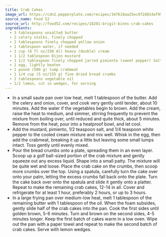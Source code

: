 ```yaml
---
title: Crab Cakes
image_url: https://cdn2.pepperplate.com/recipes/347618aa25ec4f2d814af95899075551.jpg
source_name: Food 52
source_url: http://food52.com/recipes/18201-brigit-binns-crab-cakes
ingredients:
  - 3 tablespoons unsalted butter
  - 2 celery stalks, finely chopped
  - 2 tablespoons finely chopped yellow onion
  - 1 tablespoon water, if needed
  - 1 cup (8 fl oz/250 ml) heavy (double) cream
  - 1 1/2 tablespoon Dijon mustard
  - 1 1/2 tablespoon finely chopped jarred pimiento (sweet pepper) Salt and freshly ground white pepper
  - 1 egg, lightly beaten
  - 1 pound (500 g) lump crabmeat
  - 1 1/4 cup (5 oz/155 g) fine dried bread crumbs
  - 2 tablespoons vegetable oil
  - 1/2 lemon, cut in wedges, for serving
---
```


* In a small saute pan over low heat, melt 1 tablespoon of the butter. Add the celery and onion, cover, and cook very gently until tender, about 10 minutes. Add the water if the vegetables begin to brown. Add the cream, raise the heat to medium, and simmer, stirring frequently to prevent the mixture from boiling over, until reduced and quite thick, about 5 minutes. Remove from the heat, pour into a heatproof bowl, and let cool.
* Add the mustard, pimiento, 1/2 teaspoon salt, and 1/4 teaspoon white pepper to the cooled cream mixture and mix well. Whisk in the egg, then add the crabmeat, breaking it up a little but leaving some small lumps intact. Toss gently until evenly mixed.
* Pour the bread crumbs onto a plate, spreading them in an even layer. Scoop up a golf ball-sized portion of the crab mixture and gently squeeze out any excess liquid. Shape into a small patty. The mixture will be quite wet and loose. Place the crab cake on the crumbs, then scoop more crumbs over the top. Using a spatula, carefully turn the cake over onto your palm, letting the excess crumbs fall back onto the plate. Turn the cake back over onto the spatula and slide it gently onto a platter. Repeat to make the remaining crab cakes, 12-14 in all. Cover and refrigerate for at least 1 hour, preferably 2 hours, or up to 3 hours.
* In a large frying pan over medium-low heat, melt 1 tablespoon of the remaining butter with 1 tablespoon of the oil. When the foam subsides, gently slide half of the crab cakes into the pan. Cook the first sides until golden brown, 5-6 minutes. Turn and brown on the second sides, 4-5 minutes longer. Keep the first batch of cakes warm in a low oven. Wipe out the pan with a paper towel and repeat to make the second batch of crab cakes. Serve with lemon wedges.

